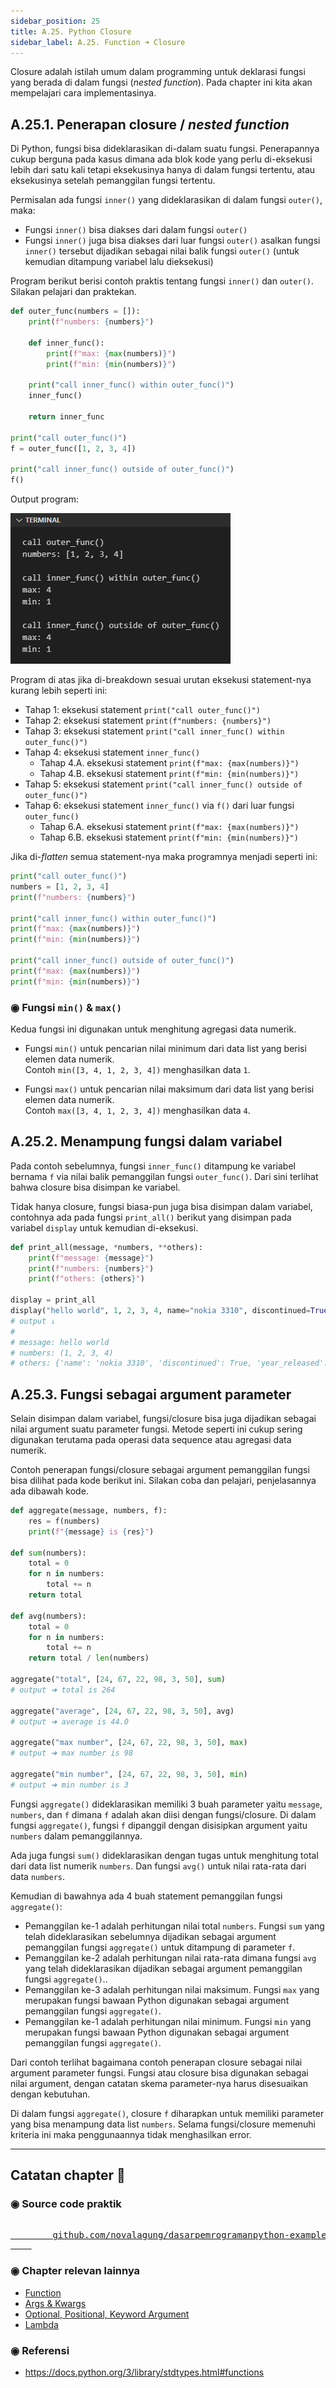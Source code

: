 ```yaml
---
sidebar_position: 25
title: A.25. Python Closure
sidebar_label: A.25. Function ➜ Closure
---
```


Closure adalah istilah umum dalam programming untuk deklarasi fungsi yang berada di dalam fungsi (*nested function*). Pada chapter ini kita akan mempelajari cara implementasinya.

## A.25.1. Penerapan closure / *nested function*

Di Python, fungsi bisa dideklarasikan di-dalam suatu fungsi. Penerapannya cukup berguna pada kasus dimana ada blok kode yang perlu di-eksekusi lebih dari satu kali tetapi eksekusinya hanya di dalam fungsi tertentu, atau eksekusinya setelah pemanggilan fungsi tertentu.

Permisalan ada fungsi `inner()` yang dideklarasikan di dalam fungsi `outer()`, maka:

- Fungsi `inner()` bisa diakses dari dalam fungsi `outer()`
- Fungsi `inner()` juga bisa diakses dari luar fungsi `outer()` asalkan fungsi `inner()` tersebut dijadikan sebagai nilai balik fungsi `outer()` (untuk kemudian ditampung variabel lalu dieksekusi)

Program berikut berisi contoh praktis tentang fungsi `inner()` dan `outer()`. Silakan pelajari dan praktekan.

```python
def outer_func(numbers = []):
    print(f"numbers: {numbers}")

    def inner_func():
        print(f"max: {max(numbers)}")
        print(f"min: {min(numbers)}")

    print("call inner_func() within outer_func()")
    inner_func()

    return inner_func

print("call outer_func()")
f = outer_func([1, 2, 3, 4])

print("call inner_func() outside of outer_func()")
f()
```

Output program:

![Python closure function](img/closure-1.png)

Program di atas jika di-breakdown sesuai urutan eksekusi statement-nya kurang lebih seperti ini:

- Tahap 1: eksekusi statement `print("call outer_func()")`
- Tahap 2: eksekusi statement `print(f"numbers: {numbers}")`
- Tahap 3: eksekusi statement `print("call inner_func() within outer_func()")`
- Tahap 4: eksekusi statement `inner_func()`
  - Tahap 4.A. eksekusi statement `print(f"max: {max(numbers)}")`
  - Tahap 4.B. eksekusi statement `print(f"min: {min(numbers)}")`
- Tahap 5: eksekusi statement `print("call inner_func() outside of outer_func()")`
- Tahap 6: eksekusi statement `inner_func()` via `f()` dari luar fungsi `outer_func()`
  - Tahap 6.A. eksekusi statement `print(f"max: {max(numbers)}")`
  - Tahap 6.B. eksekusi statement `print(f"min: {min(numbers)}")`

Jika di-*flatten* semua statement-nya maka programnya menjadi seperti ini:

```python
print("call outer_func()")
numbers = [1, 2, 3, 4]
print(f"numbers: {numbers}")

print("call inner_func() within outer_func()")
print(f"max: {max(numbers)}")
print(f"min: {min(numbers)}")

print("call inner_func() outside of outer_func()")
print(f"max: {max(numbers)}")
print(f"min: {min(numbers)}")
```

### ◉ Fungsi `min()` & `max()`

Kedua fungsi ini digunakan untuk menghitung agregasi data numerik.

- Fungsi `min()` untuk pencarian nilai minimum dari data list yang berisi elemen data numerik.<br />Contoh `min([3, 4, 1, 2, 3, 4])` menghasilkan data `1`.

- Fungsi `max()` untuk pencarian nilai maksimum dari data list yang berisi elemen data numerik.<br />Contoh `max([3, 4, 1, 2, 3, 4])` menghasilkan data `4`.

## A.25.2. Menampung fungsi dalam variabel

Pada contoh sebelumnya, fungsi `inner_func()` ditampung ke variabel bernama `f` via nilai balik pemanggilan fungsi `outer_func()`. Dari sini terlihat bahwa closure bisa disimpan ke variabel.

Tidak hanya closure, fungsi biasa-pun juga bisa disimpan dalam variabel, contohnya ada pada fungsi `print_all()` berikut yang disimpan pada variabel `display` untuk kemudian di-eksekusi.

```python
def print_all(message, *numbers, **others):
    print(f"message: {message}")
    print(f"numbers: {numbers}")
    print(f"others: {others}")

display = print_all
display("hello world", 1, 2, 3, 4, name="nokia 3310", discontinued=True, year_released=2000)
# output ↓
#
# message: hello world
# numbers: (1, 2, 3, 4)
# others: {'name': 'nokia 3310', 'discontinued': True, 'year_released': 2000}
```

## A.25.3. Fungsi sebagai argument parameter

Selain disimpan dalam variabel, fungsi/closure bisa juga dijadikan sebagai nilai argument suatu parameter fungsi. Metode seperti ini cukup sering digunakan terutama pada operasi data sequence atau agregasi data numerik.

Contoh penerapan fungsi/closure sebagai argument pemanggilan fungsi bisa dilihat pada kode berikut ini. Silakan coba dan pelajari, penjelasannya ada dibawah kode.

```python
def aggregate(message, numbers, f):
    res = f(numbers)
    print(f"{message} is {res}")

def sum(numbers):
    total = 0
    for n in numbers:
        total += n
    return total

def avg(numbers):
    total = 0
    for n in numbers:
        total += n
    return total / len(numbers)

aggregate("total", [24, 67, 22, 98, 3, 50], sum)
# output ➜ total is 264

aggregate("average", [24, 67, 22, 98, 3, 50], avg)
# output ➜ average is 44.0

aggregate("max number", [24, 67, 22, 98, 3, 50], max)
# output ➜ max number is 98

aggregate("min number", [24, 67, 22, 98, 3, 50], min)
# output ➜ min number is 3
```

Fungsi `aggregate()` dideklarasikan memiliki 3 buah parameter yaitu `message`, `numbers`, dan `f` dimana `f` adalah akan diisi dengan fungsi/closure. Di dalam fungsi `aggregate()`, fungsi `f` dipanggil dengan disisipkan argument yaitu `numbers` dalam pemanggilannya.

Ada juga fungsi `sum()` dideklarasikan dengan tugas untuk menghitung total dari data list numerik `numbers`. Dan fungsi `avg()` untuk nilai rata-rata dari data `numbers`.

Kemudian di bawahnya ada 4 buah statement pemanggilan fungsi `aggregate()`:

- Pemanggilan ke-1 adalah perhitungan nilai total `numbers`. Fungsi `sum` yang telah dideklarasikan sebelumnya dijadikan sebagai argument pemanggilan fungsi `aggregate()` untuk ditampung di parameter `f`.
- Pemanggilan ke-2 adalah perhitungan nilai rata-rata dimana fungsi `avg` yang telah dideklarasikan dijadikan sebagai argument pemanggilan fungsi `aggregate()`..
- Pemanggilan ke-3 adalah perhitungan nilai maksimum. Fungsi `max` yang merupakan fungsi bawaan Python digunakan sebagai argument pemanggilan fungsi `aggregate()`.
- Pemanggilan ke-1 adalah perhitungan nilai minimum. Fungsi `min` yang merupakan fungsi bawaan Python digunakan sebagai argument pemanggilan fungsi `aggregate()`.

Dari contoh terlihat bagaimana contoh penerapan closure sebagai nilai argument parameter fungsi. Fungsi atau closure bisa digunakan sebagai nilai argument, dengan catatan skema parameter-nya harus disesuaikan dengan kebutuhan.

Di dalam fungsi `aggregate()`, closure `f` diharapkan untuk memiliki parameter yang bisa menampung data list `numbers`. Selama fungsi/closure memenuhi kriteria ini maka penggunaannya tidak menghasilkan error.

---

<div class="section-footnote">

## Catatan chapter 📑

### ◉ Source code praktik

<pre>
    <a href="https://github.com/novalagung/dasarpemrogramanpython-example/tree/master/args-kwargs">
        github.com/novalagung/dasarpemrogramanpython-example/../args-kwargs
    </a>
</pre>

### ◉ Chapter relevan lainnya

- [Function](/basic/function)
- [Args & Kwargs](/basic/args-kwargs)
- [Optional, Positional, Keyword Argument](/basic/positional-optional-keyword-argument)
- [Lambda](#)

### ◉ Referensi

- https://docs.python.org/3/library/stdtypes.html#functions

</div>
